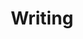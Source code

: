 ---
layout: layouts/journal.njk
title: Writing
metaDescription: Long-form writing
permalink: "/writing/"
eleventyNavigation:
  key: Blog
  order: 1
---